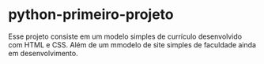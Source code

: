 # python-primeiro-projeto
Esse projeto consiste em um modelo simples de currículo desenvolvido com HTML e CSS. 
Além de um mmodelo de site simples de faculdade ainda em desenvolvimento.
